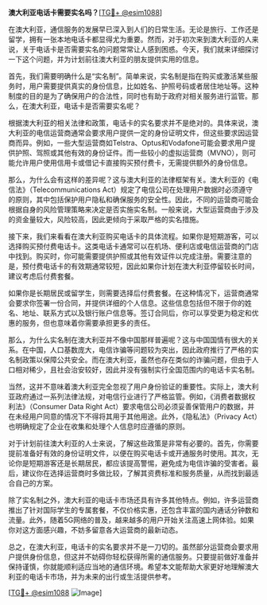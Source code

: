 **澳大利亚电话卡需要实名吗？**[[TG💪+ @esim1088](https://t.me/s/esim1088)]

在澳大利亚，通信服务的发展早已深入到人们的日常生活。无论是旅行、工作还是留学，拥有一张本地电话卡都显得尤为重要。然而，对于初次来到澳大利亚的人来说，关于电话卡是否需要实名的问题常常让人感到困惑。今天，我们就来详细探讨一下这个问题，并为计划前往澳大利亚的朋友提供实用的信息。

首先，我们需要明确什么是“实名制”。简单来说，实名制是指在购买或激活某些服务时，用户需要提供真实的身份信息，比如姓名、护照号码或者居住地址等。这种制度的目的是为了确保用户的合法性，同时也有助于政府对相关服务进行监管。那么，在澳大利亚，电话卡是否需要实名呢？

根据澳大利亚的相关法律和政策，电话卡的实名要求并不是绝对的。具体来说，澳大利亚的电信运营商通常会要求用户提供一定的身份证明文件，但这些要求因运营商而异。例如，一些大型运营商如Telstra、Optus和Vodafone可能会要求用户提供护照、驾照或其他有效的身份证件。而一些较小的虚拟运营商（MVNO），则可能允许用户使用信用卡或借记卡直接购买预付费卡，无需提供额外的身份信息。

那么，为什么会有这样的差异呢？这与澳大利亚的法律框架有关。澳大利亚的《电信法》（Telecommunications Act）规定了电信公司在处理用户数据时必须遵守的原则，其中包括保护用户隐私和确保服务的安全性。因此，不同的运营商可能会根据自身的风险管理策略来决定是否实施实名制。一般来说，大型运营商由于涉及的资金量较大，风险较高，因此更倾向于采取严格的实名措施。

接下来，我们来看看在澳大利亚购买电话卡的具体流程。如果你是短期游客，可以选择购买预付费电话卡。这类电话卡通常可以在机场、便利店或电信运营商的门店中找到。购买时，你可能需要提供护照或其他有效证件以完成注册。需要注意的是，预付费电话卡的有效期通常较短，因此如果你计划在澳大利亚停留较长时间，建议考虑后付费套餐。

如果你是长期居民或留学生，则需要选择后付费套餐。在这种情况下，运营商通常会要求你签署一份合同，并提供详细的个人信息。这些信息包括但不限于你的姓名、地址、联系方式以及银行账户信息等。签订合同后，你可以享受更为稳定和优惠的服务，但也意味着你需要承担更多的责任。

那么，为什么实名制在澳大利亚并不像中国那样普遍呢？这与中国国情有很大的关系。在中国，人口基数庞大，电信诈骗等问题较为突出，因此政府推行了严格的实名制政策以保障公共安全。而在澳大利亚，虽然也存在类似的诈骗问题，但由于人口相对稀少，且社会治安较好，因此并没有强制实行全国范围内的电话卡实名制。

当然，这并不意味着澳大利亚完全忽视了用户身份验证的重要性。实际上，澳大利亚政府通过一系列法律法规，对电信行业进行了严格监管。例如，《消费者数据权利法》（Consumer Data Right Act）要求电信公司必须妥善保管用户的数据，并在未经用户同意的情况下不得将其用于其他用途。此外，《隐私法》（Privacy Act）也明确规定了企业在收集和处理个人信息时应遵循的原则。

对于计划前往澳大利亚的人士来说，了解这些政策是非常有必要的。首先，你需要提前准备好有效的身份证明文件，以便在购买电话卡或开通服务时使用。其次，无论你是短期游客还是长期居民，都应该提高警惕，避免成为电信诈骗的受害者。最后，建议你在选择运营商时多做比较，了解其资费标准和服务质量，从而找到最适合自己的方案。

除了实名制之外，澳大利亚的电话卡市场还具有许多其他特点。例如，许多运营商推出了针对国际学生的专属套餐，不仅价格实惠，还包含丰富的国内通话分钟数和流量。此外，随着5G网络的普及，越来越多的用户开始关注高速上网体验。如果你对这方面感兴趣，不妨多留意各大运营商的最新动态。

总之，在澳大利亚，电话卡的实名要求并不是一刀切的。虽然部分运营商会要求用户提供身份信息，但这并不妨碍你轻松获得所需的通信服务。只要提前做好准备并保持谨慎，你就能顺利适应当地的通信环境。希望本文能帮助大家更好地理解澳大利亚的电话卡市场，并为未来的出行或生活提供参考。

[[TG💪+ @esim1088](https://t.me/s/esim1088) ![Image](https://i.postimg.cc/4NQfJmqS/Snipaste-2025-05-13-00-14-12.png)]